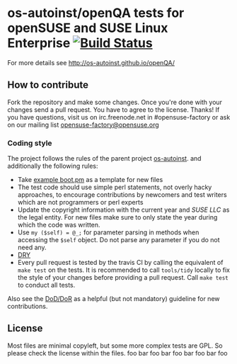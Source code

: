 os-autoinst/openQA tests for openSUSE and SUSE Linux Enterprise [![Build Status](https://travis-ci.org/os-autoinst/os-autoinst-distri-opensuse.svg?branch=master)](https://travis-ci.org/os-autoinst/os-autoinst-distri-opensuse?branch=master)
=================================================================================================================================================================================================================================

For more details see http://os-autoinst.github.io/openQA/


## How to contribute

Fork the repository and make some changes.
Once you're done with your changes send a pull request. You have to agree to
the license. Thanks!
If you have questions, visit us on irc.freenode.net in #opensuse-factory or
ask on our mailing list opensuse-factory@opensuse.org


### Coding style

The project follows the rules of the parent project
[os-autoinst](https://github.com/os-autoinst/os-autoinst#how-to-contribute).
and additionally the following rules:

* Take
  [example boot.pm](https://github.com/os-autoinst/os-autoinst-distri-example/blob/master/tests/boot.pm)
  as a template for new files
* The test code should use simple perl statements, not overly hacky
  approaches, to encourage contributions by newcomers and test writers which
  are not programmers or perl experts
* Update the copyright information with the current year and *SUSE LLC* as the
  legal entity. For new files make sure to only state the year during which
  the code was written.
* Use `my ($self) = @_;` for parameter parsing in methods when accessing the
  `$self` object. Do not parse any parameter if you do not need any.
* [DRY](https://en.wikipedia.org/wiki/Don't_repeat_yourself)
* Every pull request is tested by the travis CI by calling the equivalent of
  `make test` on the tests. It is recommended to call `tools/tidy` locally to
  fix the style of your changes before providing a pull request. Call `make
  test` to conduct all tests.


Also see the
[DoD/DoR](https://progress.opensuse.org/projects/openqatests/wiki/Wiki#Definition-of-DONEREADY)
as a helpful (but not mandatory) guideline for new contributions.


## License

Most files are minimal copyleft, but some more complex tests are GPL. So please
check the license within the files.
foo
bar
foo
bar
foo
bar
foo
bar
foo
